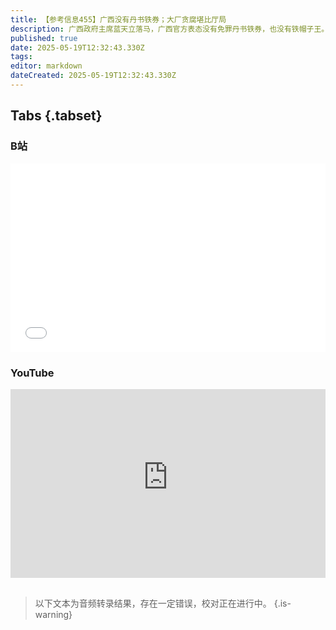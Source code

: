 ```yaml
---
title: 【参考信息455】广西没有丹书铁券；大厂贪腐堪比厅局
description: 广西政府主席蓝天立落马，广西官方表态没有免罪丹书铁券，也没有铁帽子王。贵州大数据局又一主官被查；中管干部通报首见“低级红、高级黑”。互联网大厂工作人员不比落马厅局级干部贪得少，哪些环节容易出问题。中美关税战90天窗口期，美国商家加速抢货，中国企业抓紧时间抢出口，航运市场从冰冻切换到骤热。美国失去最后的3A主权评级。“软实力之父”约瑟夫️奈去世。曾经从北大出走复旦的古文字学家裘锡圭去世。
published: true
date: 2025-05-19T12:32:43.330Z
tags: 
editor: markdown
dateCreated: 2025-05-19T12:32:43.330Z
---
```


## Tabs {.tabset}
### B站
<div style="position: relative; padding: 30% 45%;">
<iframe style="position: absolute; width: 100%; height: 100%; left: 0; top: 0;" src="//player.bilibili.com/player.html?&bvid=BV1AbERzoEn8&page=1&as_wide=1&high_quality=1&danmaku=1&autoplay=0" scrolling="no" border="0" frameborder="no" framespacing="0" allowfullscreen="true"></iframe>
</div>

### YouTube
<div style="position: relative; padding: 30% 45%;">
<iframe style="position: absolute; top: 0; left: 0; width: 100%; height: 100%;" src="https://www.youtube-nocookie.com/embed/YouTubeVID" title="YouTube video player" frameborder="0" allow="accelerometer; autoplay; clipboard-write; encrypted-media; gyroscope; picture-in-picture" allowfullscreen></iframe>
</div>


## 

> 以下文本为音频转录结果，存在一定错误，校对正在进行中。
{.is-warning}

